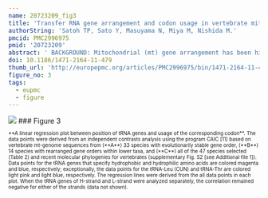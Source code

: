 ```yaml
---
name: 20723209_fig3
title: 'Transfer RNA gene arrangement and codon usage in vertebrate mitochondrial genomes: a new insight into gene order conservation.'
authorString: 'Satoh TP, Sato Y, Masuyama N, Miya M, Nishida M.'
pmcid: PMC2996975
pmid: '20723209'
abstract: ' BACKGROUND: Mitochondrial (mt) gene arrangement has been highly conserved among vertebrates from jawless fishes to mammals for more than 500 million years. It remains unclear, however, whether such long-term persistence is a consequence of some constraints on the gene order. RESULTS: Based on the analysis of codon usage and tRNA gene positions, we suggest that tRNA gene order of the typical vertebrate mt-genomes may be important for their translational efficiency. The vertebrate mt-genome encodes 2 rRNA, 22 tRNA, and 13 transmembrane proteins consisting mainly of hydrophobic domains. We found that the tRNA genes specifying the hydrophobic residues were positioned close to the control region (CR), where the transcription efficiency is estimated to be relatively high. Using 47 vertebrate mt-genome sequences representing jawless fishes to mammals, we further found a correlation between codon usage and tRNA gene positions, implying that highly-used tRNA genes are located close to the CR. In addition, an analysis considering the asymmetric nature of mtDNA replication suggested that the tRNA loci that remain in single-strand for a longer time tend to have more guanine and thymine not suffering deamination mutations in their anticodon sites. CONCLUSIONS: Our analyses imply the existence of translational constraint acting on the vertebrate mt-gene arrangement. Such translational constraint, together with the deamination-related constraint, may have contributed to long-term maintenance of gene order.'
doi: 10.1186/1471-2164-11-479
thumb_url: 'http://europepmc.org/articles/PMC2996975/bin/1471-2164-11-479-3.gif'
figure_no: 3
tags:
  - eupmc
  - figure
---
```

<img src='http://europepmc.org/articles/PMC2996975/bin/1471-2164-11-479-3.jpg' style='max-height: 300px'>
### Figure 3
<p style='font-size: 10px;'>**A linear regression plot between position of tRNA genes and usage of the corresponding codon**. The data points were derived from an independent contrasts analysis using the program CAIC [<xref ref-type="bibr" rid="B11">11</xref>] based on vertebrate mt-genome sequences from (**A**) 33 species with evolutionarily stable gene order, (**B**) 14 species with rearranged gene orders within lower taxa, and (**C**) all of the 47 species selected (Table 2) and recent molecular phylogenies for vertebrates (supplementary Fig. S2 [see Additional file <xref ref-type="supplementary-material" rid="S1">1</xref>]). Data points for the tRNA genes that specify hydrophobic and hydrophilic amino acids are colored magenta and blue, respectively; exceptionally, the data points for the tRNA-Leu (CUN) and tRNA-Thr are colored light pink and light blue, respectively. The regression lines were derived from the all data points in each plot. When the tRNA genes of H-strand and L-strand were analyzed separately, the correlation remained negative for either of the strands (data not shown).</p>